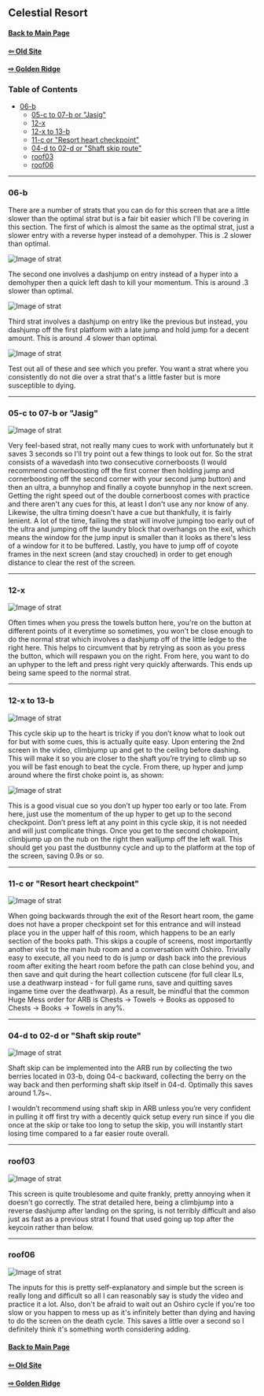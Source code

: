 ## Celestial Resort
#### [Back to Main Page](https://github.com/buhbai/arbguide)  
#### [⇦ Old Site](https://github.com/buhbai/arbguide/blob/master/oldsite.md) 
#### [⇨ Golden Ridge](https://github.com/buhbai/arbguide/blob/master/goldenridge.md)
### Table of Contents
- [06-b](#06-b)
  - [05-c to 07-b or "Jasig"](#05-c-to-07-b-or-jasig)
  - [12-x](#12-x)
  - [12-x to 13-b](#12-x-to-13-b)
  - [11-c or "Resort heart checkpoint"](#11-c-or-resort-heart-checkpoint)
  - [04-d to 02-d or "Shaft skip route"](#04-d-to-02-d-or-shaft-skip-route)
  - [roof03](#roof03)
  - [roof06](#roof06)
- - - -
### 06-b

There are a number of strats that you can do for this screen that are a little slower than the optimal strat but is a fair bit easier which I'll be covering in this section. The first of which is almost the same as the optimal strat, just a slower entry with a reverse hyper instead of a demohyper. This is .2 slower than optimal.

![Image of strat](https://github.com/buhbai/arbguide/blob/master/Images/49.webp)

The second one involves a dashjump on entry instead of a hyper into a demohyper then a quick left dash to kill your momentum. This is around .3 slower than optimal.

![Image of strat](https://github.com/buhbai/arbguide/blob/master/Images/50.webp)

Third strat involves a dashjump on entry like the previous but instead, you dashjump off the first platform with a late jump and hold jump for a decent amount. This is around .4 slower than optimal.

![Image of strat](https://github.com/buhbai/arbguide/blob/master/Images/51.webp)

Test out all of these and see which you prefer. You want a strat where you consistently do not die over a strat that's a little faster but is more susceptible to dying.
- - - -
### 05-c to 07-b or "Jasig"

![Image of strat](https://github.com/buhbai/arbguide/blob/master/Images/31.webp)

Very feel-based strat, not really many cues to work with unfortunately but it saves 3 seconds so I'll try point out a few things to look out for. So the strat consists of a wavedash into two consecutive cornerboosts (I would recommend cornerboosting off the first corner then holding jump and cornerboosting off the second corner with your second jump button) and then an ultra, a bunnyhop and finally a coyote bunnyhop in the next screen. Getting the right speed out of the double cornerboost comes with practice and there aren't any cues for this, at least I don't use any nor know of any. Likewise, the ultra timing doesn't have a cue but thankfully, it is fairly lenient. A lot of the time, failing the strat will involve jumping too early out of the ultra and jumping off the laundry block that overhangs on the exit, which means the window for the jump input is smaller than it looks as there's less of a window for it to be buffered. Lastly, you have to jump off of coyote frames in the next screen (and stay crouched) in order to get enough distance to clear the rest of the screen.
- - - -
### 12-x

![Image of strat](https://github.com/buhbai/arbguide/blob/master/Images/52.webp)

Often times when you press the towels button here, you're on the button at different points of it everytime so sometimes, you won't be close enough to do the normal strat which involves a dashjump off of the little ledge to the right here. This helps to circumvent that by retrying as soon as you press the button, which will respawn you on the right. From here, you want to do an uphyper to the left and press right very quickly afterwards. This ends up being same speed to the normal strat.
- - - -
### 12-x to 13-b

![Image of strat](https://github.com/buhbai/arbguide/blob/master/Images/9.webp)

This cycle skip up to the heart is tricky if you don’t know what to look out for but with some cues, this is actually quite easy. Upon entering the 2nd screen in the video, climbjump up and get to the ceiling before dashing. This will make it so you are closer to the shaft you’re trying to climb up so you will be fast enough to beat the cycle. From there, up hyper and jump around where the first choke point is, as shown: 

![Image of strat](https://github.com/buhbai/arbguide/blob/master/Images/10.png)

This is a good visual cue so you don’t up hyper too early or too late. From here, just use the momentum of the up hyper to get up to the second checkpoint. Don’t press left at any point in this cycle skip, it is not needed and will just complicate things. Once you get to the second chokepoint, climbjump up on the nub on the right then walljump off the left wall. This should get you past the dustbunny cycle and up to the platform at the top of the screen, saving 0.9s or so.
- - - -
### 11-c or "Resort heart checkpoint"

![Image of strat](https://github.com/buhbai/arbguide/blob/master/Images/11.webp)

When going backwards through the exit of the Resort heart room, the game does not have a proper checkpoint set for this entrance and will instead place you in the upper half of this room, which happens to be an early section of the books path.  This skips a couple of screens, most importantly another visit to the main hub room and a conversation with Oshiro. Trivially easy to execute, all you need to do is jump or dash back into the previous room after exiting the heart room before the path can close behind you, and then save and quit during the heart collection cutscene (for full clear ILs, use a deathwarp instead - for full game runs, save and quitting saves ingame time over the deathwarp).  As a result, be mindful that the common Huge Mess order for ARB is Chests -> Towels -> Books as opposed to Chests -> Books -> Towels in any%.
- - - -
### 04-d to 02-d or "Shaft skip route"

![Image of strat](https://github.com/buhbai/arbguide/blob/master/Images/81.webp)

Shaft skip can be implemented into the ARB run by collecting the two berries located in 03-b, doing 04-c backward, collecting the berry on the way back and then performing shaft skip itself in 04-d. Optimally this saves around 1.7s~.

I wouldn’t recommend using shaft skip in ARB unless you’re very confident in pulling it off first try with a decently quick setup every run since if you die once at the skip or take too long to setup the skip, you will instantly start losing time compared to a far easier route overall.
- - - -
### roof03

![Image of strat](https://github.com/buhbai/arbguide/blob/master/Images/54.webp)

This screen is quite troublesome and quite frankly, pretty annoying when it doesn't go correctly. The strat detailed here, being a climbjump into a reverse dashjump after landing on the spring, is not terribly difficult and also just as fast as a previous strat I found that used going up top after the keycoin rather than below.
- - - -
### roof06

![Image of strat](https://github.com/buhbai/arbguide/blob/master/Images/55.webp)

The inputs for this is pretty self-explanatory and simple but the screen is really long and difficult so all I can reasonably say is study the video and practice it a lot. Also, don't be afraid to wait out an Oshiro cycle if you're too slow or you happen to mess up as it's infinitely better than dying and having to do the screen on the death cycle. This saves a little over a second so I definitely think it's something worth considering adding.
#### [Back to Main Page](https://github.com/buhbai/arbguide)  
#### [⇦ Old Site](https://github.com/buhbai/arbguide/blob/master/oldsite.md) 
#### [⇨ Golden Ridge](https://github.com/buhbai/arbguide/blob/master/goldenridge.md)
